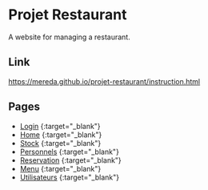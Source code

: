 # Projet Restaurant

A website for managing a restaurant.

## Link

https://mereda.github.io/projet-restaurant/instruction.html

## Pages

- [Login](https://mereda.github.io/projet-restaurant/login%20page/ "Login" ) {:target="_blank"}
- [Home](https://mereda.github.io/projet-restaurant/home%20page/ "Home" ) {:target="_blank"}
- [Stock](https://mereda.github.io/projet-restaurant/stock%20page/ "Stock" ) {:target="_blank"}
- [Personnels](https://mereda.github.io/projet-restaurant/personnels%20page/ "Personnels" ) {:target="_blank"}
- [Reservation](https://mereda.github.io/projet-restaurant/reservation%20page/ "Reservation" ) {:target="_blank"}
- [Menu](https://mereda.github.io/projet-restaurant/menu%20page/ "Menu" ) {:target="_blank"}
- [Utilisateurs](https://mereda.github.io/projet-restaurant/utilisateurs%20page/ "Utilisateurs" ) {:target="_blank"}
